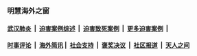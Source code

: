 
### 明慧海外之窗

####  [武汉肺炎](indexes/365.md?t=07201001) &nbsp;|&nbsp;  [迫害案例综述](indexes/328.md?t=07201001) &nbsp;|&nbsp; [迫害致死案例](indexes/277.md?t=07201001)  &nbsp;|&nbsp; [更多迫害案例](indexes/81.md?t=07201001)  &nbsp;|&nbsp; 
####  [时事评论](indexes/19.md?t=07201001) &nbsp;|&nbsp; [海外简讯](indexes/245.md?t=07201001)&nbsp;|&nbsp;  [社会支持](indexes/140.md?t=07201001) &nbsp;|&nbsp; [褒奖决议](indexes/282.md?t=07201001) &nbsp;|&nbsp; [社区报道](indexes/91.md?t=07201001)  &nbsp;|&nbsp; [天人之间](indexes/78.md?t=07201001) 

